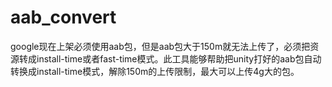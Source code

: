 # aab_convert
google现在上架必须使用aab包，但是aab包大于150m就无法上传了，必须把资源转成install-time或者fast-time模式。此工具能够帮助把unity打好的aab包自动转换成install-time模式，解除150m的上传限制，最大可以上传4g大的包。
